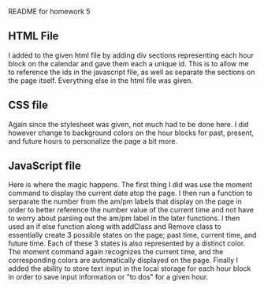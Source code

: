 README for homework 5



## HTML File

I added to the given html file by adding div sections representing each hour block on the calendar and gave them each a unique id. This is to allow me to reference the ids in the javascript file, as well as separate the sections on the page itself. Everything else in the html file was given. 

## CSS file

Again since the stylesheet was given, not much had to be done here. I did however change to background colors on the hour blocks for past, present, and future hours to personalize the page a bit more. 

## JavaScript file

Here is where the magic happens. The first thing I did was use the moment command to display the current date atop the page. I then run a function to serparate the number from the am/pm labels that display on the page in order to better reference the number value of the current time and not have to worry about parsing out the am/pm label in the later functions. I then used an if else function along with addClass and Remove class to essentially create 3 possible states on the page; past time, current time, and future time. Each of these 3 states is also represented by a distinct color. The moment command again recognizes the current time, and the corresponding colors are automatically displayed on the page. Finally I added the ability to store text input in the local storage for each hour block in order to save input information or "to dos" for a given hour. 
